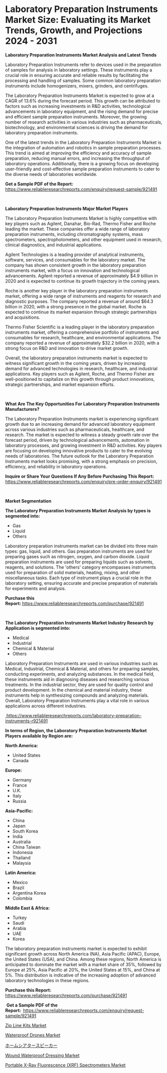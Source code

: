 <p><h1>Laboratory Preparation Instruments Market Size: Evaluating its Market Trends, Growth, and Projections 2024 - 2031</h1></p><p><strong>Laboratory Preparation Instruments Market Analysis and Latest Trends</strong></p>
<p><p>Laboratory Preparation Instruments refer to devices used in the preparation of samples for analysis in laboratory settings. These instruments play a crucial role in ensuring accurate and reliable results by facilitating the processing and handling of samples. Some common laboratory preparation instruments include homogenizers, mixers, grinders, and centrifuges.</p><p>The Laboratory Preparation Instruments Market is expected to grow at a CAGR of 13.6% during the forecast period. This growth can be attributed to factors such as increasing investments in R&D activities, technological advancements in laboratory equipment, and the rising demand for precise and efficient sample preparation instruments. Moreover, the growing number of research activities in various industries such as pharmaceuticals, biotechnology, and environmental sciences is driving the demand for laboratory preparation instruments.</p><p>One of the latest trends in the Laboratory Preparation Instruments Market is the integration of automation and robotics in sample preparation processes. This trend is aimed at improving the efficiency and accuracy of sample preparation, reducing manual errors, and increasing the throughput of laboratory operations. Additionally, there is a growing focus on developing user-friendly and cost-effective sample preparation instruments to cater to the diverse needs of laboratories worldwide.</p></p>
<p><strong>Get a Sample PDF of the Report:&nbsp;</strong> <a href="https://www.reliableresearchreports.com/enquiry/request-sample/921491">https://www.reliableresearchreports.com/enquiry/request-sample/921491</a></p>
<p>&nbsp;</p>
<p><strong>Laboratory Preparation Instruments Major Market Players</strong></p>
<p><p>The Laboratory Preparation Instruments Market is highly competitive with key players such as Agilent, Danahar, Bio-Rad, Thermo Fisher and Roche leading the market. These companies offer a wide range of laboratory preparation instruments, including chromatography systems, mass spectrometers, spectrophotometers, and other equipment used in research, clinical diagnostics, and industrial applications.</p><p>Agilent Technologies is a leading provider of analytical instruments, software, services, and consumables for the laboratory market. The company has shown consistent growth in the laboratory preparation instruments market, with a focus on innovation and technological advancements. Agilent reported a revenue of approximately $4.9 billion in 2020 and is expected to continue its growth trajectory in the coming years.</p><p>Roche is another key player in the laboratory preparation instruments market, offering a wide range of instruments and reagents for research and diagnostic purposes. The company reported a revenue of around $64.3 billion in 2020, with a strong presence in the global market. Roche is expected to continue its market expansion through strategic partnerships and acquisitions.</p><p>Thermo Fisher Scientific is a leading player in the laboratory preparation instruments market, offering a comprehensive portfolio of instruments and consumables for research, healthcare, and environmental applications. The company reported a revenue of approximately $32.2 billion in 2020, with a strong focus on R&D and innovation to drive market growth.</p><p>Overall, the laboratory preparation instruments market is expected to witness significant growth in the coming years, driven by increasing demand for advanced technologies in research, healthcare, and industrial applications. Key players such as Agilent, Roche, and Thermo Fisher are well-positioned to capitalize on this growth through product innovations, strategic partnerships, and market expansion efforts.</p></p>
<p>&nbsp;</p>
<p><strong>What Are The Key Opportunities For Laboratory Preparation Instruments Manufacturers?</strong></p>
<p><p>The Laboratory Preparation Instruments market is experiencing significant growth due to an increasing demand for advanced laboratory equipment across various industries such as pharmaceuticals, healthcare, and research. The market is expected to witness a steady growth rate over the forecast period, driven by technological advancements, automation in laboratory processes, and growing investment in R&D activities. Key players are focusing on developing innovative products to cater to the evolving needs of laboratories. The future outlook for the Laboratory Preparation Instruments market looks promising, with a strong emphasis on precision, efficiency, and reliability in laboratory operations.</p></p>
<p><strong>Inquire or Share Your Questions If Any Before Purchasing This Report:</strong> <a href="https://www.reliableresearchreports.com/enquiry/pre-order-enquiry/921491">https://www.reliableresearchreports.com/enquiry/pre-order-enquiry/921491</a></p>
<p>&nbsp;</p>
<p><strong>Market Segmentation</strong></p>
<p><strong>The Laboratory Preparation Instruments Market Analysis by types is segmented into:</strong></p>
<p><ul><li>Gas</li><li>Liquid</li><li>Others</li></ul></p>
<p><p>Laboratory preparation instruments market can be divided into three main types: gas, liquid, and others. Gas preparation instruments are used for preparing gases such as nitrogen, oxygen, and carbon dioxide. Liquid preparation instruments are used for preparing liquids such as solvents, reagents, and solutions. The 'others' category encompasses instruments used for preparation of solid materials, heating, mixing, and other miscellaneous tasks. Each type of instrument plays a crucial role in the laboratory setting, ensuring accurate and precise preparation of materials for experiments and analysis.</p></p>
<p><strong>Purchase this Report:&nbsp;</strong><a href="https://www.reliableresearchreports.com/purchase/921491">https://www.reliableresearchreports.com/purchase/921491</a></p>
<p>&nbsp;</p>
<p><strong>The Laboratory Preparation Instruments Market Industry Research by Application is segmented into:</strong></p>
<p><ul><li>Medical</li><li>Industrial</li><li>Chemical & Material</li><li>Others</li></ul></p>
<p><p>Laboratory Preparation Instruments are used in various industries such as Medical, Industrial, Chemical & Material, and others for preparing samples, conducting experiments, and analyzing substances. In the medical field, these instruments aid in diagnosing diseases and researching various treatments. In the industrial sector, they are used for quality control and product development. In the chemical and material industry, these instruments help in synthesizing compounds and analyzing materials. Overall, Laboratory Preparation Instruments play a vital role in various applications across different industries.</p></p>
<p><a href="https://www.reliableresearchreports.com/laboratory-preparation-instruments-r921491">&nbsp;https://www.reliableresearchreports.com/laboratory-preparation-instruments-r921491</a></p>
<p><strong>In terms of Region, the Laboratory Preparation Instruments Market Players available by Region are:</strong></p>
<p>
    <p> <strong> North America: </strong>
        <ul>
            <li>United States</li>
            <li>Canada</li>
        </ul>
        </p> 
    <p> <strong> Europe: </strong>
        <ul>
            <li>Germany</li>
            <li>France</li>
            <li>U.K.</li>
            <li>Italy</li>
            <li>Russia</li>
        </ul>
        </p> 
    <p> <strong> Asia-Pacific: </strong>
        <ul>
            <li>China</li>
            <li>Japan</li>
            <li>South Korea</li>
            <li>India</li>
            <li>Australia</li>
            <li>China Taiwan</li>
            <li>Indonesia</li>
            <li>Thailand</li>
            <li>Malaysia</li>
        </ul>
        </p> 
    <p> <strong> Latin America: </strong>
        <ul>
            <li>Mexico</li>
            <li>Brazil</li>
            <li>Argentina Korea</li>
            <li>Colombia</li>
        </ul>
        </p> 
    <p> <strong> Middle East & Africa: </strong>
        <ul>
            <li>Turkey</li>
            <li>Saudi</li>
            <li>Arabia</li>
            <li>UAE</li>
            <li>Korea</li>
        </ul>
    </p>
    </p>
<p><p>The laboratory preparation instruments market is expected to exhibit significant growth across North America (NA), Asia Pacific (APAC), Europe, the United States (USA), and China. Among these regions, North America is anticipated to dominate the market with a market share of 35%, followed by Europe at 25%, Asia Pacific at 20%, the United States at 15%, and China at 5%. This distribution is indicative of the increasing adoption of advanced laboratory technologies in these regions.</p></p>
<p><strong>Purchase this Report: </strong><a href="https://www.reliableresearchreports.com/purchase/921491">https://www.reliableresearchreports.com/purchase/921491</a></p>
<p>&nbsp;<strong>Get a Sample PDF of the Report:&nbsp;&nbsp;</strong><a href="https://www.reliableresearchreports.com/enquiry/request-sample/921491">https://www.reliableresearchreports.com/enquiry/request-sample/921491</a></p>
<p><strong></strong></p>
<p><p><a href="https://github.com/jerrycopelandthomaswsqd8q/Market-Research-Report-List-2/blob/main/zip-line-kits-market.md">Zip Line Kits Market</a></p><p><a href="https://github.com/brenzgnarento/Market-Research-Report-List-2/blob/main/waterproof-drones-market.md">Waterproof Drones Market</a></p><p><a href="https://github.com/CieloStamm/Market-Research-Report-List-1/blob/main/488116355678.md">ホームシアタースピーカー</a></p><p><a href="https://www.linkedin.com/pulse/wound-waterproof-dressing-market-research-report-its-history-hgqsf?trackingId=jEhjQNoYxGzNG6UiFnV7bg%3D%3D">Wound Waterproof Dressing Market</a></p><p><a href="https://www.linkedin.com/pulse/portable-x-ray-fluorescence-xrf-spectrometers-market-zvv7c">Portable X-Ray Fluorescence (XRF) Spectrometers Market</a></p></p>